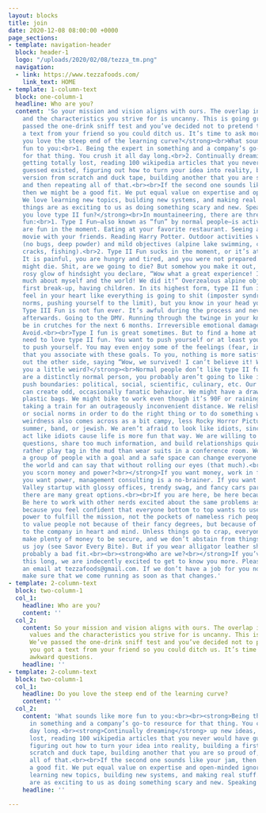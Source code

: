 ```yaml
---
layout: blocks
title: join
date: 2020-12-08 08:00:00 +0000
page_sections:
- template: navigation-header
  block: header-1
  logo: "/uploads/2020/02/08/tezza_tm.png"
  navigation:
  - link: https://www.tezzafoods.com/
    link_text: HOME
- template: 1-column-text
  block: one-column-1
  headline: Who are you?
  content: 'So your mission and vision aligns with ours. The overlap in our core values
    and the characteristics you strive for is uncanny. This is going great! We’ve
    passed the one-drink sniff test and you’ve decided not to pretend that you got
    a text from your friend so you could ditch us. It’s time to ask more awkward questions.<br><br><strong>Do
    you love the steep end of the learning curve?</strong><br>What sounds like more
    fun to you:<br>1. Being the expert in something and a company’s go-to resource
    for that thing. You crush it all day long.<br>2. Continually dreaming up new ideas,
    getting totally lost, reading 100 wikipedia articles that you never would have
    guessed existed, figuring out how to turn your idea into reality, building a first
    version from scratch and duck tape, building another that you are so proud of,
    and then repeating all of that.<br><br>If the second one sounds like your jam,
    then we might be a good fit. We put equal value on expertise and open-minded ignorance.
    We love learning new topics, building new systems, and making real stuff. Few
    things are as exciting to us as doing something scary and new. Speaking of scary:<br><br><strong>Do
    you love type II fun?</strong><br>In mountaineering, there are three types of
    fun:<br>1. Type I Fun—also known as “fun” by normal people—is activities that
    are fun in the moment. Eating at your favorite restaurant. Seeing a surprise hit
    movie with your friends. Reading Harry Potter. Outdoor activities with great conditions
    (no bugs, deep powder) and mild objectives (alpine lake swimming, climbing hand
    cracks, fishing).<br>2. Type II Fun sucks in the moment, or it’s at least hard.
    It is painful, you are hungry and tired, and you were not prepared. You actually
    might die. Shit, are we going to die? But somehow you make it out, and in the
    rosy glow of hindsight you declare, “Wow what a great experience! I learned so
    much about myself and the world! We did it!” Overzealous alpine objectives, your
    first break-up, having children. In its highest form, type II fun is when you
    feel in your heart like everything is going to shit (imposter syndrome, breaking
    norms, pushing yourself to the limit), but you know in your head you are safe.<br>3.
    Type III Fun is not fun ever. It’s awful during the process and never redeeming
    afterwards. Going to the DMV. Running through the twinge in your knee only to
    be in crutches for the next 6 months. Irreversible emotional damage from trauma.
    Avoid.<br><br>Type I fun is great sometimes. But to find a home at Tezza, you
    need to love type II fun. You want to push yourself or at least you want to want
    to push yourself. You may even enjoy some of the feelings (fear, intimidation)
    that you associate with these goals. To you, nothing is more satisfying than coming
    out the other side, saying “Wow, we survived! I can’t believe it! What’s next?”<br><br><strong>Are
    you a little weird?</strong><br>Normal people don’t like type II fun, and if you
    are a distinctly normal person, you probably aren’t going to like it here. We
    push boundaries: political, social, scientific, culinary, etc. Our moral compasses
    can create odd, occasionally fanatic behavior. We might have a draw full of used
    plastic bags. We might bike to work even though it’s 90F or raining. We’ve considered
    taking a train for an outrageously inconvenient distance. We relish breaking traditions
    or social norms in order to do the right thing or to do something well.<br><br>Our
    weirdness also comes across as a bit campy, less Rocky Horror Picture Show, more
    summer, band, or jewish. We aren’t afraid to look like idiots, since we usually
    act like idiots cause life is more fun that way. We are willing to ask awkward
    questions, share too much information, and build relationships quickly. We would
    rather play tag in the mud than wear suits in a conference room. We believe that
    a group of people with a goal and a safe space can change everyone’s life and
    the world and can say that without rolling our eyes (that much).<br><br><strong>Do
    you scorn money and power?<br></strong>If you want money, work in finance. If
    you want power, management consulting is a no-brainer. If you want to join a Silicon
    Valley startup with glossy offices, trendy swag, and fancy cars parked outside,
    there are many great options.<br><br>If you are here, be here because of the mission.
    Be here to work with other nerds excited about the same problems as you. Be here
    because you feel confident that everyone bottom to top wants to use dollars and
    power to fulfill the mission, not the pockets of nameless rich people. We want
    to value people not because of their fancy degrees, but because of what they bring
    to the company in heart and mind. Unless things go to crap, everyone here will
    make plenty of money to be secure, and we don’t abstain from things that bring
    us joy (see Savor Every Bite). But if you wear alligator leather shoes, this is
    probably a bad fit.<br><br><strong>Who are we?<br></strong>If you’ve stuck around
    this long, we are indecently excited to get to know you more. Please, send us
    an email at tezzafoods@gmail.com. If we don’t have a job for you now, then we’ll
    make sure that we come running as soon as that changes.'
- template: 2-column-text
  block: two-column-1
  col_1:
    headline: Who are you?
    content: ''
  col_2:
    content: So your mission and vision aligns with ours. The overlap in our core
      values and the characteristics you strive for is uncanny. This is going great!
      We’ve passed the one-drink sniff test and you’ve decided not to pretend that
      you got a text from your friend so you could ditch us. It’s time to ask more
      awkward questions.
    headline: ''
- template: 2-column-text
  block: two-column-1
  col_1:
    headline: Do you love the steep end of the learning curve?
    content: ''
  col_2:
    content: 'What sounds like more fun to you:<br><br><strong>Being the expert</strong>
      in something and a company’s go-to resource for that thing. You crush it all
      day long.<br><strong>Continually dreaming</strong> up new ideas, getting totally
      lost, reading 100 wikipedia articles that you never would have guessed existed,
      figuring out how to turn your idea into reality, building a first version from
      scratch and duck tape, building another that you are so proud of, and then repeating
      all of that.<br><br>If the second one sounds like your jam, then we might be
      a good fit. We put equal value on expertise and open-minded ignorance. We love
      learning new topics, building new systems, and making real stuff. Few things
      are as exciting to us as doing something scary and new. Speaking of scary:'
    headline: ''

---
```

